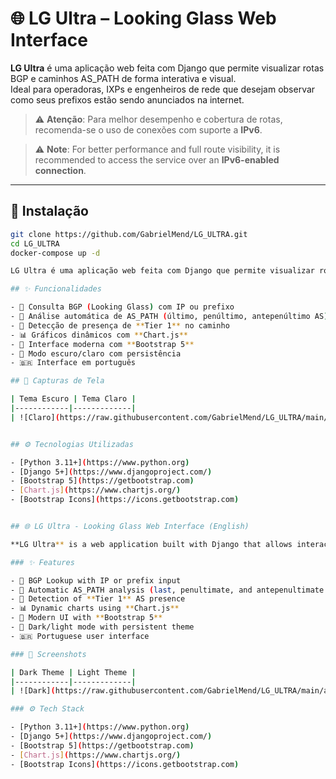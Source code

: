 # 🌐 LG Ultra – Looking Glass Web Interface

**LG Ultra** é uma aplicação web feita com Django que permite visualizar rotas BGP e caminhos AS_PATH de forma interativa e visual.  
Ideal para operadoras, IXPs e engenheiros de rede que desejam observar como seus prefixos estão sendo anunciados na internet.

> ⚠️ **Atenção**: Para melhor desempenho e cobertura de rotas, recomenda-se o uso de conexões com suporte a **IPv6**.

> ⚠️ **Note**: For better performance and full route visibility, it is recommended to access the service over an **IPv6-enabled connection**.

---

## 🚀 Instalação

```bash
git clone https://github.com/GabrielMend/LG_ULTRA.git
cd LG_ULTRA
docker-compose up -d

LG Ultra é uma aplicação web feita com Django que permite visualizar rotas BGP e caminhos AS_PATH de forma interativa e visual. Ideal para operadoras, IXPs e engenheiros de rede que desejam observar como seus prefixos estão sendo anunciados na internet.

## ✨ Funcionalidades

- 🔎 Consulta BGP (Looking Glass) com IP ou prefixo
- 🧮 Análise automática de AS_PATH (último, penúltimo, antepenúltimo AS)
- 🧠 Detecção de presença de **Tier 1** no caminho
- 📊 Gráficos dinâmicos com **Chart.js**
- 🎨 Interface moderna com **Bootstrap 5**
- 🌙 Modo escuro/claro com persistência
- 🇧🇷 Interface em português

## 📸 Capturas de Tela

| Tema Escuro | Tema Claro |
|------------|-------------|
| ![Claro](https://raw.githubusercontent.com/GabrielMend/LG_ULTRA/main/assets/light.png) | ![Escuro](https://raw.githubusercontent.com/GabrielMend/LG_ULTRA/main/assets/black.png) |


## ⚙️ Tecnologias Utilizadas

- [Python 3.11+](https://www.python.org)
- [Django 5+](https://www.djangoproject.com/)
- [Bootstrap 5](https://getbootstrap.com)
- [Chart.js](https://www.chartjs.org/)
- [Bootstrap Icons](https://icons.getbootstrap.com)


## 🌐 LG Ultra - Looking Glass Web Interface (English)

**LG Ultra** is a web application built with Django that allows interactive and visual inspection of BGP routes and AS_PATH information. Ideal for ISPs, IXPs, and network engineers who want to understand how their prefixes are being advertised across the Internet.

### ✨ Features

- 🔎 BGP Lookup with IP or prefix input  
- 🧮 Automatic AS_PATH analysis (last, penultimate, and antepenultimate AS)  
- 🧠 Detection of **Tier 1** AS presence  
- 📊 Dynamic charts using **Chart.js**  
- 🎨 Modern UI with **Bootstrap 5**  
- 🌙 Dark/light mode with persistent theme  
- 🇧🇷 Portuguese user interface  

### 📸 Screenshots

| Dark Theme | Light Theme |
|------------|-------------|
| ![Dark](https://raw.githubusercontent.com/GabrielMend/LG_ULTRA/main/assets/black.png) | ![Light](https://raw.githubusercontent.com/GabrielMend/LG_ULTRA/main/assets/light.png) |

### ⚙️ Tech Stack

- [Python 3.11+](https://www.python.org)
- [Django 5+](https://www.djangoproject.com/)
- [Bootstrap 5](https://getbootstrap.com)
- [Chart.js](https://www.chartjs.org/)
- [Bootstrap Icons](https://icons.getbootstrap.com)





